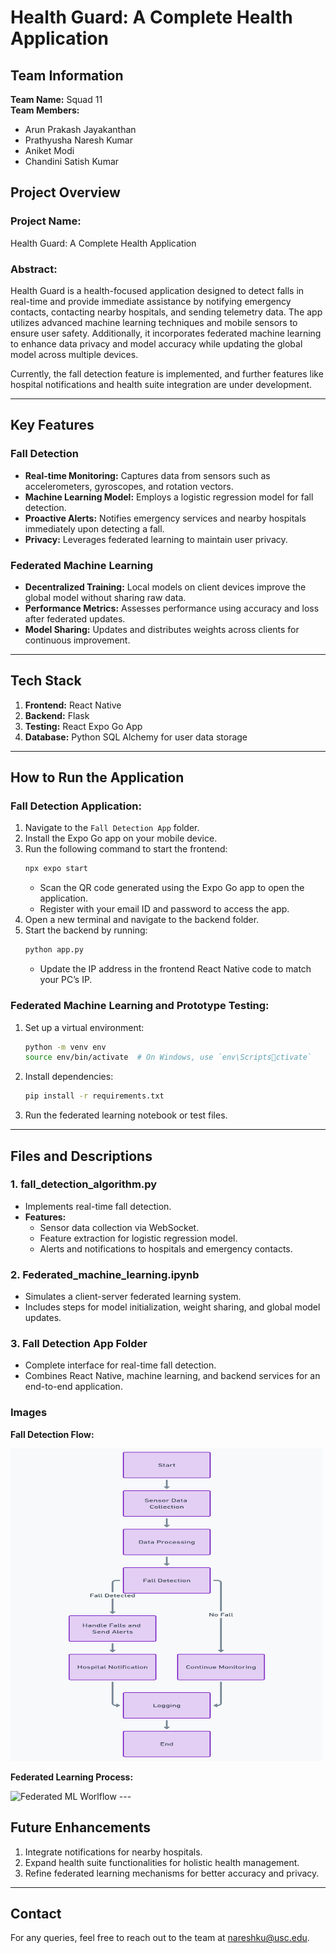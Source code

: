 # Health Guard: A Complete Health Application

## Team Information

**Team Name:** Squad 11  
**Team Members:**
- Arun Prakash Jayakanthan
- Prathyusha Naresh Kumar
- Aniket Modi
- Chandini Satish Kumar

## Project Overview

### Project Name:
Health Guard: A Complete Health Application

### Abstract:
Health Guard is a health-focused application designed to detect falls in real-time and provide immediate assistance by notifying emergency contacts, contacting nearby hospitals, and sending telemetry data. The app utilizes advanced machine learning techniques and mobile sensors to ensure user safety. Additionally, it incorporates federated machine learning to enhance data privacy and model accuracy while updating the global model across multiple devices. 

Currently, the fall detection feature is implemented, and further features like hospital notifications and health suite integration are under development.

---

## Key Features

### Fall Detection
- **Real-time Monitoring:** Captures data from sensors such as accelerometers, gyroscopes, and rotation vectors.
- **Machine Learning Model:** Employs a logistic regression model for fall detection.
- **Proactive Alerts:** Notifies emergency services and nearby hospitals immediately upon detecting a fall.
- **Privacy:** Leverages federated learning to maintain user privacy.

### Federated Machine Learning
- **Decentralized Training:** Local models on client devices improve the global model without sharing raw data.
- **Performance Metrics:** Assesses performance using accuracy and loss after federated updates.
- **Model Sharing:** Updates and distributes weights across clients for continuous improvement.

---

## Tech Stack

1. **Frontend:** React Native
2. **Backend:** Flask
3. **Testing:** React Expo Go App
4. **Database:** Python SQL Alchemy for user data storage

---

## How to Run the Application

### Fall Detection Application:
1. Navigate to the `Fall Detection App` folder.
2. Install the Expo Go app on your mobile device.
3. Run the following command to start the frontend:
   ```bash
   npx expo start
   ```
   - Scan the QR code generated using the Expo Go app to open the application.
   - Register with your email ID and password to access the app.
4. Open a new terminal and navigate to the backend folder.
5. Start the backend by running:
   ```bash
   python app.py
   ```
   - Update the IP address in the frontend React Native code to match your PC’s IP.

### Federated Machine Learning and Prototype Testing:
1. Set up a virtual environment:
   ```bash
   python -m venv env
   source env/bin/activate  # On Windows, use `env\Scriptsctivate`
   ```
2. Install dependencies:
   ```bash
   pip install -r requirements.txt
   ```
3. Run the federated learning notebook or test files.

---

## Files and Descriptions

### 1. **fall_detection_algorithm.py**
- Implements real-time fall detection.
- **Features:**
  - Sensor data collection via WebSocket.
  - Feature extraction for logistic regression model.
  - Alerts and notifications to hospitals and emergency contacts.

### 2. **Federated_machine_learning.ipynb**
- Simulates a client-server federated learning system.
- Includes steps for model initialization, weight sharing, and global model updates.

### 3. **Fall Detection App Folder**
- Complete interface for real-time fall detection.
- Combines React Native, machine learning, and backend services for an end-to-end application.

### Images

<!-- **System Architecture:**
![System Architecture](images/system_architecture.png) -->

**Fall Detection Flow:**
<!--![Fall Detection Flow](https://github.com/prathyusha1311/Datascience-project/raw/d0e716d830fee63fde7abb66d978a3a74afdf1a1/Images/Fall%20detection%20flow.png)-->
<img src="https://github.com/prathyusha1311/Datascience-project/raw/d0e716d830fee63fde7abb66d978a3a74afdf1a1/Images/Fall%20detection%20flow.png" alt="Fall Detection Flow" width="500" height="500">



**Federated Learning Process:**

<img src="https://www.researchgate.net/profile/Muhammad-Khan-121/publication/364352748/figure/fig1/AS:11431281090632744@1666091303530/Flow-chart-of-the-federated-learning-model.png" alt="Federated ML Worlflow" width="300" height="300">
---

## Future Enhancements

1. Integrate notifications for nearby hospitals.
2. Expand health suite functionalities for holistic health management.
3. Refine federated learning mechanisms for better accuracy and privacy.

---

## Contact
For any queries, feel free to reach out to the team at [nareshku@usc.edu](mailto:nareshku@usc.edu).

